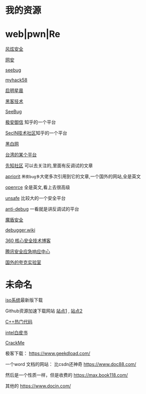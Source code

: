 # 我的资源

# web|pwn|Re

[风炫安全](https://evalshell.com/)

[网安](https://www.wangan.com/docs/pwn-base)

[seebug](https://paper.seebug.org/)

[myhack58](https://www.myhack58.com/)

[启明星晨](https://venustech.com.cn/new_type/aqldfx/)

[黑客技术](http://www.hackdig.com/)

[SeeBug](https://paper.seebug.org/)

[极安御信](https://www.zhihu.com/people/ji-an-yu-xin) 知乎的一个平台

[SecIN技术社区](https://www.zhihu.com/people/SecIN.com)知乎的一个平台

[黑白网](https://heibai.org.cn/)

[台湾的某个平台](https://hitcon.org/2022/)

[先知社区](https://xz.aliyun.com/tab/1) 可以去关注的,里面有反调试的文章

[apriorit](https://www.apriorit.com/) `黑夜bug多`大佬多次引用到它的文章,一个国外的网站,全是英文

[openrce](http://www.openrce.org/articles/) 全是英文,看上去很高级

[unsafe](https://unsafe.sh/) 比较大的一个安全平台

[anti-debug](https://anti-debug.checkpoint.com/) 一看就是讲反调试的平台

[魔盾安全](https://www.maldun.com/analysis/)

[debugger.wiki](http://debugger.wiki/)

[360 核心安全技术博客](https://blogs.360.cn/)

[腾讯安全应急响应中心](https://security.tencent.com/index.php)

[国外的夸克实验室](https://blog.quarkslab.com/index.html)

# 未命名

[iso系统](https://www.imsdn.cn/)最新版下载

Github资源加速下载网站 [站点1](https://d.serctl.com/) , [站点2](https://doget.nocsdn.com/#/)

[C++热门代码](https://cpp.hotexamples.com/)

[intel白皮书](https://www.intel.cn/content/www/cn/zh/homepage.html)

[CrackMe](https://forum.tuts4you.com/files/category/40-crackme/)

极客下载： https://www.geekdload.com/





一个word 文档的网站： 比csdn还神奇 https://www.doc88.com/

然后是一个性质一样，但是收费的 https://max.book118.com/

其他的 https://www.docin.com/